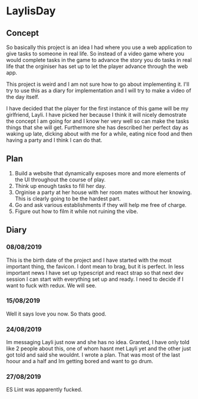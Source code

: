 # LaylisDay

## Concept
So basically this project is an idea I had where you use a web application to give tasks to someone in real life. So instead of a video game where you would complete tasks in the game to advance the story you do tasks in real life that the orginiser has set up to let the player advance through the web app.

This project is weird and I am not sure how to go about implementing it. I'll try to use this as a diary for implementation and I will try to make a video of the day itself.

I have decided that the player for the first instance of this game will be my girlfriend, Layli. I have picked her because I think it will nicely demostrate the concept I am going for and I know her very well so can make the tasks things that she will get. Furthermore she has described her perfect day as waking up late, dicking about with me for a while, eating nice food and then having a party and I think I can do that.

## Plan
1. Build a website that dynamically exposes more and more elements of the UI throughout the course of play.
2. Think up enough tasks to fill her day.
3. Orginise a party at her house with her room mates without her knowing. This is clearly going to be the hardest part.
4. Go and ask various establishments if they will help me free of charge.
5. Figure out how to film it while not ruining the vibe.


## Diary

### 08/08/2019
This is the birth date of the project and I have started with the most important thing, the favicon. I dont mean to brag, but it is perfect. In less important news I have set up typescript and react strap so that next dev session I can start with everything set up and ready. I need to decide if I want to fuck with redux. We will see.

### 15/08/2019
Well it says love you now. So thats good.

### 24/08/2019
Im messaging Layli just now and she has no idea. Granted, I have only told like 2 people about this, one of whom hasnt met Layli yet and the other just got told and said she wouldnt. I wrote a plan. That was most of the last hoour and a half and Im getting bored and want to go drum.

### 27/08/2019
ES Lint was apparently fucked.
